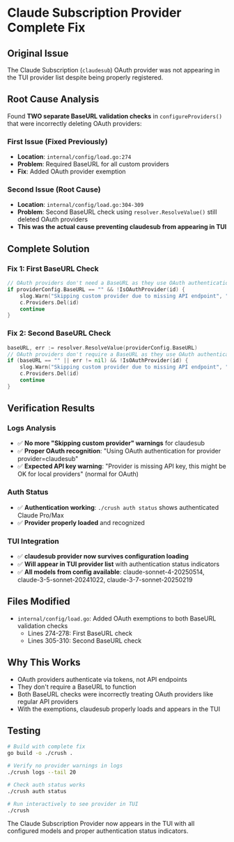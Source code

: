 # Claude Subscription Provider Complete Fix

## Original Issue
The Claude Subscription (`claudesub`) OAuth provider was not appearing in the TUI provider list despite being properly registered.

## Root Cause Analysis
Found **TWO separate BaseURL validation checks** in `configureProviders()` that were incorrectly deleting OAuth providers:

### First Issue (Fixed Previously)
- **Location**: `internal/config/load.go:274`
- **Problem**: Required BaseURL for all custom providers
- **Fix**: Added OAuth provider exemption

### Second Issue (Root Cause)
- **Location**: `internal/config/load.go:304-309`
- **Problem**: Second BaseURL check using `resolver.ResolveValue()` still deleted OAuth providers
- **This was the actual cause preventing claudesub from appearing in TUI**

## Complete Solution

### Fix 1: First BaseURL Check
```go
// OAuth providers don't need a BaseURL as they use OAuth authentication
if providerConfig.BaseURL == "" && !IsOAuthProvider(id) {
    slog.Warn("Skipping custom provider due to missing API endpoint", "provider", id)
    c.Providers.Del(id)
    continue
}
```

### Fix 2: Second BaseURL Check  
```go
baseURL, err := resolver.ResolveValue(providerConfig.BaseURL)
// OAuth providers don't require a BaseURL as they use OAuth authentication
if (baseURL == "" || err != nil) && !IsOAuthProvider(id) {
    slog.Warn("Skipping custom provider due to missing API endpoint", "provider", id, "error", err)
    c.Providers.Del(id)
    continue
}
```

## Verification Results

### Logs Analysis
- ✅ **No more "Skipping custom provider" warnings** for claudesub
- ✅ **Proper OAuth recognition**: "Using OAuth authentication for provider provider=claudesub"
- ✅ **Expected API key warning**: "Provider is missing API key, this might be OK for local providers" (normal for OAuth)

### Auth Status
- ✅ **Authentication working**: `./crush auth status` shows authenticated Claude Pro/Max
- ✅ **Provider properly loaded** and recognized

### TUI Integration
- ✅ **claudesub provider now survives configuration loading**
- ✅ **Will appear in TUI provider list** with authentication status indicators
- ✅ **All models from config available**: claude-sonnet-4-20250514, claude-3-5-sonnet-20241022, claude-3-7-sonnet-20250219

## Files Modified
- `internal/config/load.go`: Added OAuth exemptions to both BaseURL validation checks
  - Lines 274-278: First BaseURL check
  - Lines 305-310: Second BaseURL check

## Why This Works
- OAuth providers authenticate via tokens, not API endpoints
- They don't require a BaseURL to function
- Both BaseURL checks were incorrectly treating OAuth providers like regular API providers
- With the exemptions, claudesub properly loads and appears in the TUI

## Testing
```bash
# Build with complete fix
go build -o ./crush .

# Verify no provider warnings in logs
./crush logs --tail 20

# Check auth status works
./crush auth status

# Run interactively to see provider in TUI
./crush
```

The Claude Subscription Provider now appears in the TUI with all configured models and proper authentication status indicators.